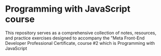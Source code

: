 # Programming with JavaScript course
This repository serves as a comprehensive collection of notes, resources, and practice exercises designed to accompany the "Meta Front-End Developer Professional Certificate, course #2 which is Programming with JavaScript
